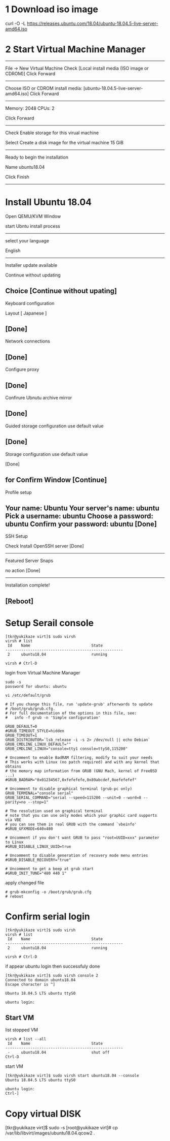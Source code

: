 
# 1 Download iso image

curl -O -L https://releases.ubuntu.com/18.04/ubuntu-18.04.5-live-server-amd64.iso


# 2 Start Virtual Machine Manager

---

File -> New Virtual Machine 
Check [Local install media (ISO image or CDROM)]
Click Forward

---

Choose ISO or CDROM install media:
[ubuntu-18.04.5-live-server-amd64.iso]
Click Forward

---

Memory: 2048
CPUs: 2

Click Forward

---

Check Enable storage for this virual machine

Select Create a disk image for the virtual machine
15 GiB

---

Ready to begin the installation

Name ubuntu18.04

Click Finish

---



# Install Ubuntu 18.04

Open QEMU/KVM Window

start Ubntu install process

---
select your language

English

---
Installer update available

Continue without updating

Choice [Continue without upating]
---

Keyboard configuration

Layout [ Japanese ]

[Done]
----

Network connections

[Done]
----
Configure proxy

[Done]
----
Confirure Ubnutu archive mirror

[Done]
---
Guided storage configuration
use default value

[Done]
---
Storage configuration
use default value

[Done]

for Confirm Window
[Continue]
---
Profile setup

Your name: Ubuntu
Your server's name:  ubuntu
Pick a username: ubuntu
Choose a password: ubuntu
Confirm your password: ubuntu
[Done]
----

SSH Setup

Check Install OpenSSH server
[Done]

----
Featured Server Snaps

no action
[Done]

----


Installation complete!

[Reboot]
---


# Setup Serail console

~~~
[tkr@yukikaze virt]$ sudo virsh 
virsh # list
 Id    Name                           State
----------------------------------------------------
 2     ubuntu18.04                    running

virsh # Ctrl-D
~~~


login from Virtual Machine Manager

~~~
sudo -s
password for ubuntu: ubuntu

vi /etc/default/grub
~~~



~~~file:/etc/default/grub
# If you change this file, run 'update-grub' afterwards to update
# /boot/grub/grub.cfg.
# For full documentation of the options in this file, see:
#   info -f grub -n 'Simple configuration'

GRUB_DEFAULT=0
#GRUB_TIMEOUT_STYLE=hidden
GRUB_TIMEOUT=1
GRUB_DISTRIBUTOR=`lsb_release -i -s 2> /dev/null || echo Debian`
GRUB_CMDLINE_LINUX_DEFAULT=""
GRUB_CMDLINE_LINUX="console=tty1 console=ttyS0,115200"

# Uncomment to enable BadRAM filtering, modify to suit your needs
# This works with Linux (no patch required) and with any kernel that obtains
# the memory map information from GRUB (GNU Mach, kernel of FreeBSD ...)
#GRUB_BADRAM="0x01234567,0xfefefefe,0x89abcdef,0xefefefef"

# Uncomment to disable graphical terminal (grub-pc only)
GRUB_TERMINAL="console serial"
GRUB_SERIAL_COMMAND="serial --speed=115200 --unit=0 --word=8 --parity=no --stop=1"

# The resolution used on graphical terminal
# note that you can use only modes which your graphic card supports via VBE
# you can see them in real GRUB with the command `vbeinfo'
#GRUB_GFXMODE=640x480

# Uncomment if you don't want GRUB to pass "root=UUID=xxx" parameter to Linux
#GRUB_DISABLE_LINUX_UUID=true

# Uncomment to disable generation of recovery mode menu entries
#GRUB_DISABLE_RECOVERY="true"

# Uncomment to get a beep at grub start
#GRUB_INIT_TUNE="480 440 1"
~~~

apply changed file

~~~
# grub-mkconfig -o /boot/grub/grub.cfg
# reboot
~~~


# Confirm serial login

~~~
[tkr@yukikaze virt]$ sudo virsh 
virsh # list
 Id    Name                           State
----------------------------------------------------
 2     ubuntu18.04                    running

virsh # Ctrl-D
~~~

if appear ubuntu login then successfuly done

~~~
[tkr@yukikaze virt]$ sudo virsh console 2
Connected to domain ubuntu18.04
Escape character is ^]

Ubuntu 18.04.5 LTS ubuntu ttyS0

ubuntu login: 
~~~


## Start VM

list stopped VM

~~~
virsh # list --all
 Id    Name                           State
----------------------------------------------------
 -     ubuntu18.04                    shut off
Ctrl-D
~~~

start VM

~~~
[tkr@yukikaze virt]$ sudo virsh start ubuntu18.04 --console
Ubuntu 18.04.5 LTS ubuntu ttyS0

ubuntu login: 
Ctrl-]
~~~


# Copy virtual DISK

[tkr@yukikaze virt]$ sudo -s
[root@yukikaze virt]# cp /var/lib/libvirt/images/ubuntu18.04.qcow2 .

